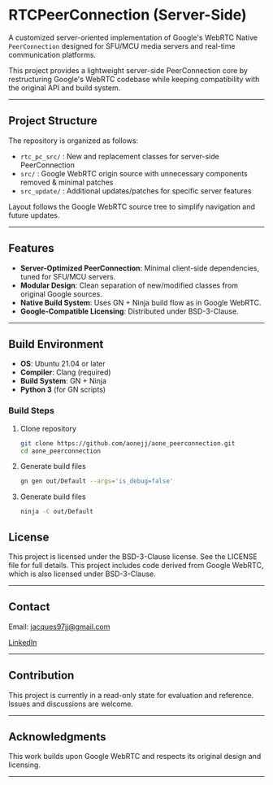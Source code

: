 # RTCPeerConnection (Server-Side)

A customized server-oriented implementation of Google's WebRTC Native `PeerConnection` designed for SFU/MCU media servers and real-time communication platforms.

This project provides a lightweight server-side PeerConnection core by restructuring Google's WebRTC codebase while keeping compatibility with the original API and build system.

---

## Project Structure

The repository is organized as follows:

- `rtc_pc_src/`   : New and replacement classes for server-side PeerConnection
- `src/`          : Google WebRTC origin source with unnecessary components removed & minimal patches
- `src_update/`   : Additional updates/patches for specific server features

Layout follows the Google WebRTC source tree to simplify navigation and future updates.

---

## Features

- **Server-Optimized PeerConnection**: Minimal client-side dependencies, tuned for SFU/MCU servers.
- **Modular Design**: Clean separation of new/modified classes from original Google sources.
- **Native Build System**: Uses GN + Ninja build flow as in Google WebRTC.
- **Google-Compatible Licensing**: Distributed under BSD-3-Clause.

---

## Build Environment

- **OS**: Ubuntu 21.04 or later
- **Compiler**: Clang (required)
- **Build System**: GN + Ninja
- **Python 3** (for GN scripts)

### Build Steps

1. Clone repository

   ```bash
   git clone https://github.com/aonejj/aone_peerconnection.git
   cd aone_peerconnection

2. Generate build files

   ```bash
   gn gen out/Default --args='is_debug=false'

2. Generate build files

   ```bash
   ninja -C out/Default

## License

  This project is licensed under the BSD-3-Clause license.
  See the LICENSE file for full details.
  This project includes code derived from Google WebRTC, which is also licensed under BSD-3-Clause.

---

## Contact

Email: jacques97jj@gmail.com

[LinkedIn](https://www.linkedin.com/in/%EC%A4%91%EC%A0%9C-%EC%9E%A5-71a6b010b/)

---

## Contribution

This project is currently in a read-only state for evaluation and reference. Issues and discussions are welcome.

---

## Acknowledgments

This work builds upon Google WebRTC and respects its original design and licensing.

---
